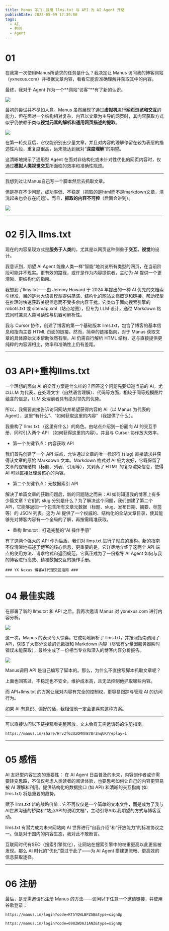 ```yaml
---
title: Manus 叩门：我用 llms.txt 与 API 为 AI Agent 开路
publishDate: 2025-05-09 17:39:00
tags:
  - AI
  - 共创
  - Agent
---
```

# 01

在我第一次使用Manus所请求的任务是什么？我决定让 Manus 访问我的博客网站（yxnexus.com）并根据文章内容，看看它能否准确理解并获取其中的内容。

最终，我对于 Agent 作为一个**网站“访客”**有了新的认识。

![](/uploads/屏幕截图-2025-05-09-160504.png)

最初的尝试并不尽如人意。Manus 虽然展现了通过**虚拟机**进行**网页浏览和交互**的能力，但在面对一个结构相对复杂、内容以文章为主导的网页时，其内容获取方式似乎仍依赖于类似**视觉元素的解析和通用网页描述的提取**。

![](/uploads/屏幕截图-2025-05-09-113529.png)

在第一轮交互后，它仅能识别出少量文章，并且对内容的理解停留在较为表层的描述性片段，重复度很高，远未能达到我对“**深度理解**”的期望。

这清晰地揭示了通用型 Agent 在面对非结构化或未针对性优化的网页内容时，仅通过**模拟人类视觉交互**所面临的效率和准确性瓶颈。 

- - -

我想到过让Manus自己写一个脚本然后去抓取文章。

但是存在不少问题，成功率低、不稳定（抓取的是html而不是markdown文章，清洗起来也会存在问题）。而且，**抓取的内容不可控**（后面会讲到）。

![](/uploads/屏幕截图-2025-05-09-113536.png)

- - -

# 02 引入 llms.txt

现在的内容呈现方式是**服务于人类**的，尤其是以网页这种侧重于**交互、视觉**的设计。

我意识到，期望 AI Agent 能像人类一样“智能”地浏览所有类型的网页，在当前阶段可能并不现实。更有效的路径，或许是作为内容提供者，主动为 AI 提供一个更清晰、更结构化的指南。

我想到了llms.txt——由 Jeremy Howard 于 2024 年提出的一种 AI 优先的文档索引标准，目的是为大语言模型提供简洁、结构化的网站文档概览和链接，帮助模型在推理时快速获取关键信息而不受多余内容干扰。它类似于面向搜索引擎的 robots.txt 或 sitemap.xml（站点地图），但专为 LLM 设计，通过 Markdown 格式同时兼具人类可读性与机器可解析性。

我与 Cursor 协作，创建了博客的第一个基础版本 llms.txt，包含了博客的基本信息和指向主要 HTML 页面的链接。然而，简单的链接指向，对于 Manus 获取文章的具体原始文本帮助依然有限。AI 仍需自行解析 HTML 结构，这与直接提供更纯粹的内容源相比，效率和准确性上仍有差距。

- - -

# 03 API+重构llms.txt

一个理想的面向 AI 的交互方案是什么样的？回答这个问题先要知道当前的 AI，尤以LLM 为代表，在处理文字（自然语言理解）、代码等方面，相较于同等规模图片蕴含的信息，LLM 处理前者具有绝对领先的优势。

所以，我需要直接告诉访问网站并希望获得内容的 AI（以 Manus 为代表的Agent），这里“有什么”、“如何获取这里的内容”（我提供了什么）。

我重构了 llms.txt （这里有什么）的角色。由站点介绍到一份面向 AI 的交互手册，同时引入两个 API （如何获得这里的内容）。并且与 Cursor 协作放大效率。

* 第一个关键节点：内容获取 API
    

我们首先创建了一个 API 端点，允许通过文章的唯一标识符 (slug) 直接请求并获得该文章的原始 Markdown 文本。Markdown 格式对 AI 极为友好，它既保留了文章的逻辑结构（标题、列表、引用等），又剥离了 HTML 的复杂渲染信息，使得 AI 可以直接处理最核心的内容。

* 第二个关键节点：元数据索引 API
    

解决了单篇文章的获取问题后，新的问题随之而来：AI 如何知道我的博客上有多少篇文章？它们的 slug 分别是什么？为了解决这个问题，我们创建了第二个 API，它能够返回一个包含所有文章元数据（标题、slug、发布日期、摘要、标签等）的 JSON 列表。这为 AI 提供了一个权威的、结构化的全站文章目录，使其能够先对博客内容有一个全局的了解，再按需精准获取。

* 重构 llms.txt：打造完整的“AI 操作手册”
    

有了这两个强大的 API 作为后盾，我们对 llms.txt 进行了彻底的重构。新的指南不仅清晰地描述了博客的核心信息，更重要的是，它详尽地介绍了这两个 API 端点的使用方法、请求格式和返回规范。它真正成为了一份指导 AI Agent 如何与我的博客进行高效、精准数据交互的操作手册。

```
### YX Nexus 博客AI代理交互指南 ###
```

- - -

# 04 最佳实践

在部署了新的 llms.txt 和 API 之后，我再次邀请 Manus 对 yxnexus.com 进行内容分析。

![](https://mmbiz.qpic.cn/mmbiz_png/gggRtFrz9VQxKnvkQXGHiaNGhfGMu4cHxicUxibPiaAURTDz1olf0M2U1yNNN1mksZ6h1IIppKmFQI69FbE5rcaSYg/640?wx_fmt=png&from=appmsg)

这一次，Manus 的表现令人惊喜。它成功地解析了 llms.txt，并按照指南调用了 API，获取了大部分文章的元数据和 Markdown 内容（尽管有少量因服务器瞬时错误未能获取），最终生成了一份相当专业和深入的博客内容分析报告。

![](https://mmbiz.qpic.cn/mmbiz_png/gggRtFrz9VQxKnvkQXGHiaNGhfGMu4cHxPiatbXNVqZ2FUt3OWUAV2u6RLdxe3musraJLBF4fya32KBkRzdCS0gA/640?wx_fmt=png&from=appmsg)

Manus调用 API 是自己编写了脚本的。那么，为什么不直接写脚本抓取文章呢？

上面也回答过，不稳定也不安全。维护成本高，且无法控制他抓取哪些内容。

而 API+llms.txt 的方案让我对内容有完全的控制权，更容易跟踪与管理 AI 的访问行为。

如果 AI 有意识、偏好的话，我相信他一定会更喜欢这种方案。

- - -

可以直接访问以下链接观看完整回放。文末会有无需邀请码的注册指南。

```
https://manus.im/share/Hrv2f63UzOMXhB78rZnqUR?replay=1
```

- - -

# 05 感悟

AI 友好型内容生态的重要性： 在 AI Agent 日益普及的未来，内容创作者或许需要转变思路，不仅仅考虑人类读者的阅读体验，也要思考如何让自己的内容更容易被 AI 理解和利用。提供结构化的数据接口 (如 API) 和清晰的交互指南 (如 llms.txt) 将是重要的趋势。

赋予 llms.txt 新的战略价值：它不再仅仅是一个简单的文本文件，而是成为了我与AI世界沟通的桥梁和“站点API的说明文档”，主动引导AI以我期望的方式与博客互动。

llms.txt 有潜力成为未来网站向 AI 世界进行“自我介绍”和“开放能力”的标准协议之一。但是对于国内的内容生态，我对此不敢断言。

互联网时代有SEO（搜索引擎优化），让网站在搜索引擎中的权重更高以此更易被发现。那么 AI 时代的“优化”莫过于此了——为 AI Agent 搭建更流畅、更高效的信息获取途径。

- - -

# 06 注册

最后，是无需邀请码注册 Manus 的方法——访问以下任意一个邀请链接，并使用谷歌登录：

```
https://manus.im/login?code=KT5YQWLBPZGB&type=signUp
```

```
https://manus.im/login?code=698ZWDAJ1ANZ&type=signUp
```
